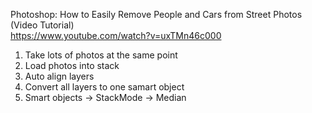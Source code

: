 Photoshop: How to Easily Remove People and Cars from Street Photos (Video Tutorial)   
https://www.youtube.com/watch?v=uxTMn46c000

1. Take lots of photos at the same point
2. Load photos into stack
3. Auto align layers
4. Convert all layers to one samart object 
5. Smart objects -> StackMode -> Median